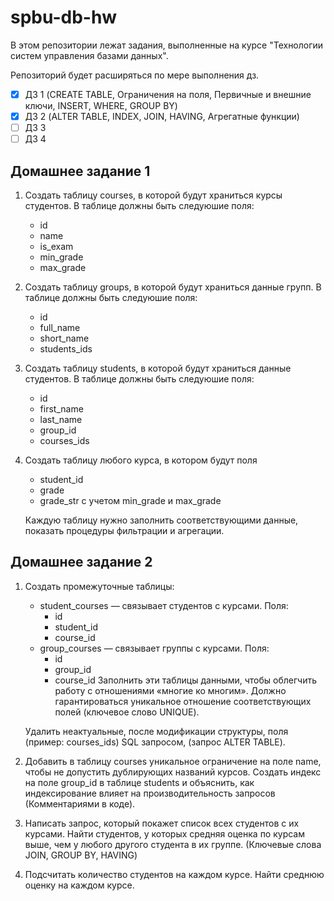 # spbu-db-hw

В этом репозитории лежат задания, выполненные на курсе "Технологии систем управления базами данных".

Репозиторий будет расширяться по мере выполнения дз.

- [x] ДЗ 1 (CREATE TABLE, Ограничения на поля, Первичные и внешние ключи, INSERT, WHERE, GROUP BY)
- [x] ДЗ 2 (ALTER TABLE, INDEX, JOIN, HAVING, Агрегатные функции)
- [ ] ДЗ 3 
- [ ] ДЗ 4

## Домашнее задание 1

1. Создать таблицу courses, в которой будут храниться курсы студентов.
   В таблице должны быть следуюшие поля:
   * id
   * name
   * is_exam
   * min_grade
   * max_grade
     
2. Создать таблицу groups, в которой будут храниться данные групп. В таблице должны быть следуюшие поля:
   * id
   * full_name
   * short_name
   * students_ids
     
3. Создать таблицу students, в которой будут храниться данные студентов. В таблице должны быть следуюшие поля:
   * id
   * first_name
   * last_name
   * group_id
   * courses_ids
4. Создать таблицу любого курса, в котором будут поля
   * student_id
   * grade
   * grade_str с учетом min_grade и max_grade
   
   Каждую таблицу нужно заполнить соответствующими данные, показать процедуры фильтрации и агрегации.

## Домашнее задание 2

1. Создать промежуточные таблицы:
   * student_courses — связывает студентов с курсами. Поля:
      * id
      * student_id
      * course_id
   * group_courses — связывает группы с курсами. Поля:
      * id
      * group_id
      * course_id
   Заполнить эти таблицы данными, чтобы облегчить работу с отношениями «многие ко многим». Должно гарантироваться уникальное отношение соответствующих полей (ключевое слово UNIQUE).

   Удалить неактуальные, после модификации структуры, поля (пример: courses_ids) SQL запросом, (запрос ALTER TABLE).

2. Добавить в таблицу courses уникальное ограничение на поле name, чтобы не допустить дублирующих названий курсов. Создать индекс на поле group_id в таблице students и объяснить, как индексирование влияет на производительность запросов (Комментариями в коде).

3. Написать запрос, который покажет список всех студентов с их курсами. Найти студентов, у которых средняя оценка по курсам выше, чем у любого другого студента в их группе. (Ключевые слова JOIN, GROUP BY, HAVING)

4. Подсчитать количество студентов на каждом курсе. Найти среднюю оценку на каждом курсе.


